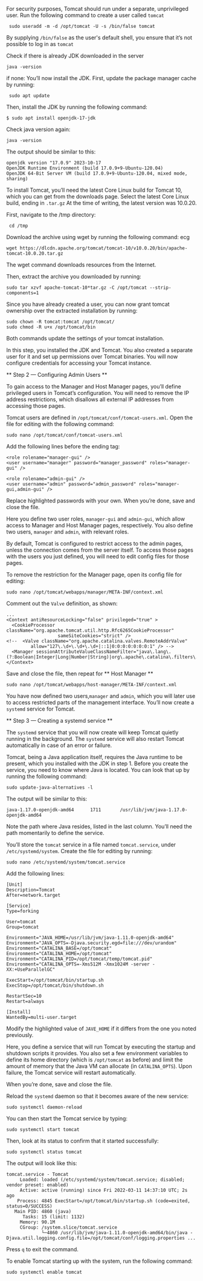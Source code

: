 For security purposes, Tomcat should run under a separate, unprivileged user. Run the following command to create a user called ``tomcat``
```
 sudo useradd -m -d /opt/tomcat -U -s /bin/false tomcat
```

By supplying ``/bin/false`` as the user's default shell, you ensure that it’s not possible to log in as ``tomcat``

Check if there is already JDK downloaded in the server
```
java -version
```

if none:
You’ll now install the JDK. First, update the package manager cache by running:
```
 sudo apt update
```

Then, install the JDK by running the following command:
```
$ sudo apt install openjdk-17-jdk
```

Check java version again:
```
java -version
```

The output should be similar to this:

```
openjdk version "17.0.9" 2023-10-17
OpenJDK Runtime Environment (build 17.0.9+9-Ubuntu-120.04)
OpenJDK 64-Bit Server VM (build 17.0.9+9-Ubuntu-120.04, mixed mode, sharing)
```

To install Tomcat, you’ll need the latest Core Linux build for Tomcat 10, which you can get from the downloads page. Select the latest Core Linux build, ending in `.tar.gz` At the time of writing, the latest version was 10.0.20. 

First, navigate to the /tmp directory:
```
 cd /tmp
```

Download the archive using wget by running the following command: ecg
```
wget https://dlcdn.apache.org/tomcat/tomcat-10/v10.0.20/bin/apache-tomcat-10.0.20.tar.gz
```
The wget command downloads resources from the Internet.

Then, extract the archive you downloaded by running:
```
sudo tar xzvf apache-tomcat-10*tar.gz -C /opt/tomcat --strip-components=1
```

Since you have already created a user, you can now grant tomcat ownership over the extracted installation by running:
```
sudo chown -R tomcat:tomcat /opt/tomcat/
sudo chmod -R u+x /opt/tomcat/bin
```

Both commands update the settings of your tomcat installation.

In this step, you installed the JDK and Tomcat. You also created a separate user for it and set up permissions over Tomcat binaries. You will now configure credentials for accessing your Tomcat instance.

** Step 2 — Configuring Admin Users **

To gain access to the Manager and Host Manager pages, you’ll define privileged users in Tomcat’s configuration. You will need to remove the IP address restrictions, which disallows all external IP addresses from accessing those pages.

Tomcat users are defined in `/opt/tomcat/conf/tomcat-users.xml`. Open the file for editing with the following command:
```
sudo nano /opt/tomcat/conf/tomcat-users.xml
```

Add the following lines before the ending tag:
```
<role rolename="manager-gui" />
<user username="manager" password="manager_password" roles="manager-gui" />

<role rolename="admin-gui" />
<user username="admin" password="admin_password" roles="manager-gui,admin-gui" />
```

Replace highlighted passwords with your own. When you’re done, save and close the file.

Here you define two user roles, `manager-gui` and `admin-gui`, which allow access to Manager and Host Manager pages, respectively. You also define two users, `manager` and `admin`, with relevant roles.

By default, Tomcat is configured to restrict access to the admin pages, unless the connection comes from the server itself. To access those pages with the users you just defined, you will need to edit config files for those pages.

To remove the restriction for the Manager page, open its config file for editing:
```
sudo nano /opt/tomcat/webapps/manager/META-INF/context.xml
```

Comment out the `Valve` definition, as shown:

```
...
<Context antiResourceLocking="false" privileged="true" >
  <CookieProcessor className="org.apache.tomcat.util.http.Rfc6265CookieProcessor"
                   sameSiteCookies="strict" />
<!--  <Valve className="org.apache.catalina.valves.RemoteAddrValve"
         allow="127\.\d+\.\d+\.\d+|::1|0:0:0:0:0:0:0:1" /> -->
  <Manager sessionAttributeValueClassNameFilter="java\.lang\.(?:Boolean|Integer|Long|Number|String)|org\.apache\.catalina\.filters\.Csr>
</Context>
```

Save and close the file, then repeat for ** Host Manager **
```
sudo nano /opt/tomcat/webapps/host-manager/META-INF/context.xml
```
You have now defined two users,`manager` and `admin`, which you will later use to access restricted parts of the management interface. You’ll now create a `systemd` service for Tomcat.

** Step 3 — Creating a systemd service **

The `systemd` service that you will now create will keep Tomcat quietly running in the background.
The `systemd` service will also restart Tomcat automatically in case of an error or failure.

Tomcat, being a Java application itself, requires the Java runtime to be present, which you installed with the JDK in step 1. Before you create the service, you need to know where Java is located. You can look that up by running the following command:

```
sudo update-java-alternatives -l
```

The output will be similar to this:
```
java-1.17.0-openjdk-amd64      1711       /usr/lib/jvm/java-1.17.0-openjdk-amd64
```

Note the path where Java resides, listed in the last column. You’ll need the path momentarily to define the service.

You’ll store the `tomcat` service in a file named `tomcat.service`, under `/etc/systemd/system`. Create the file for editing by running:
```
sudo nano /etc/systemd/system/tomcat.service
```
Add the following lines:
```
[Unit]
Description=Tomcat
After=network.target

[Service]
Type=forking

User=tomcat
Group=tomcat

Environment="JAVA_HOME=/usr/lib/jvm/java-1.11.0-openjdk-amd64"
Environment="JAVA_OPTS=-Djava.security.egd=file:///dev/urandom"
Environment="CATALINA_BASE=/opt/tomcat"
Environment="CATALINA_HOME=/opt/tomcat"
Environment="CATALINA_PID=/opt/tomcat/temp/tomcat.pid"
Environment="CATALINA_OPTS=-Xms512M -Xmx1024M -server -XX:+UseParallelGC"

ExecStart=/opt/tomcat/bin/startup.sh
ExecStop=/opt/tomcat/bin/shutdown.sh

RestartSec=10
Restart=always

[Install]
WantedBy=multi-user.target
```

Modify the highlighted value of `JAVE_HOME` if it differs from the one you noted previously.

Here, you define a service that will run Tomcat by executing the startup and shutdown scripts it provides. You also set a few environment variables to define its home directory (which is `/opt/tomcat` as before) and limit the amount of memory that the Java VM can allocate (in `CATALINA_OPTS`). Upon failure, the Tomcat service will restart automatically.

When you’re done, save and close the file.

Reload the `systemd` daemon so that it becomes aware of the new service:
```
sudo systemctl daemon-reload
```
You can then start the Tomcat service by typing:
```
sudo systemctl start tomcat
```
Then, look at its status to confirm that it started successfully:
```
sudo systemctl status tomcat
```
The output will look like this:
```
tomcat.service - Tomcat
     Loaded: loaded (/etc/systemd/system/tomcat.service; disabled; vendor preset: enabled)
     Active: active (running) since Fri 2022-03-11 14:37:10 UTC; 2s ago
    Process: 4845 ExecStart=/opt/tomcat/bin/startup.sh (code=exited, status=0/SUCCESS)
   Main PID: 4860 (java)
      Tasks: 15 (limit: 1132)
     Memory: 90.1M
     CGroup: /system.slice/tomcat.service
             └─4860 /usr/lib/jvm/java-1.11.0-openjdk-amd64/bin/java -Djava.util.logging.config.file=/opt/tomcat/conf/logging.properties ...
```

Press `q` to exit the command.

To enable Tomcat starting up with the system, run the following command:
```
sudo systemctl enable tomcat
```
